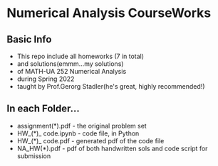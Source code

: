 # Numerical Analysis CourseWorks


## Basic Info

* This repo include all homeworks (7 in total)
* and solutions(emmm...my solutions)
* of MATH-UA 252 Numerical Analysis
* during Spring 2022
* taught by Prof.Gerorg Stadler(he's great, highly recommended!)


## In each Folder...
* assignment(*).pdf - the original problem set
* HW_(*)_ code.ipynb - code file, in Python
* HW_(*)_ code.pdf - generated pdf of the code file
* NA_HW(*).pdf - pdf of both handwritten sols and code script for submission
